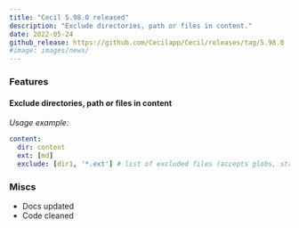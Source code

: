 ```yaml
---
title: "Cecil 5.98.0 released"
description: "Exclude directories, path or files in content."
date: 2022-05-24
github_release: https://github.com/Cecilapp/Cecil/releases/tag/5.98.0
#image: images/news/
---
```

### Features

#### Exclude directories, path or files in content

_Usage example:_

```yaml
content:
  dir: content
  ext: [md]
  exclude: [dir1, '*.ext'] # list of excluded files (accepts globs, strings and regexes)
```

### Miscs

- Docs updated
- Code cleaned